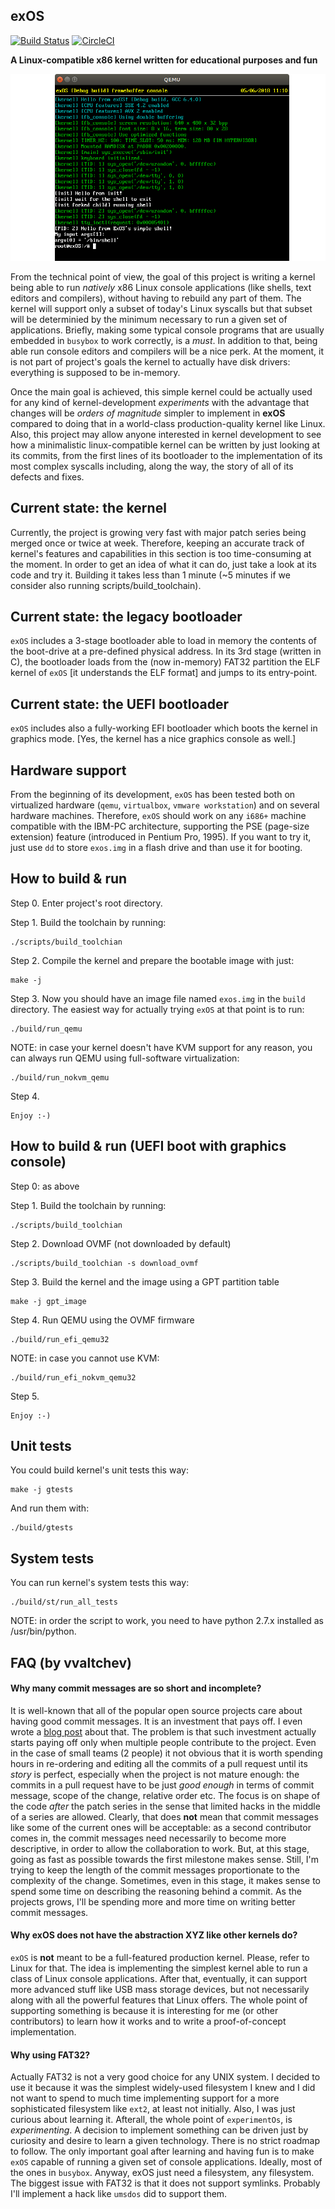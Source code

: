 exOS
------

[![Build Status](https://travis-ci.org/vvaltchev/experimentOs.svg?branch=master)](https://travis-ci.org/vvaltchev/experimentOs)
[![CircleCI](https://circleci.com/gh/vvaltchev/experimentOs.svg?style=svg)](https://circleci.com/gh/vvaltchev/experimentOs)


**A Linux-compatible x86 kernel written for educational purposes and fun**

![Alt text](other/screenshot.png?raw=true "exOS")

From the technical point of view, the goal of this project is writing a kernel
being able to run *natively* x86 Linux console applications (like shells, text
editors and compilers), without having to rebuild any part of them. The kernel
will support only a subset of today's Linux syscalls but that subset will be
determinied by the minimum necessary to run a given set of applications.
Briefly, making some typical console programs that are usually embedded in
`busybox` to work correctly, is a *must*. In addition to that, being able run
console editors and compilers will be a nice perk. At the moment, it is not part
of project's goals the kernel to actually have disk drivers: everything is
supposed to be in-memory.

Once the main goal is achieved, this simple kernel could be actually used for
any kind of kernel-development *experiments* with the advantage that changes
will be *orders of magnitude* simpler to implement in **exOS** compared to doing
that in a world-class production-quality kernel like Linux. Also, this project
may allow anyone interested in kernel development to see how a minimalistic
linux-compatible kernel can be written by just looking at its commits, from the
first lines of its bootloader to the implementation of its most complex syscalls
including, along the way, the story of all of its defects and fixes.

Current state: the kernel
----------------------------------------

Currently, the project is growing very fast with major patch series being merged
once or twice at week. Therefore, keeping an accurate track of kernel's features
and capabilities in this section is too time-consuming at the moment. In order to
get an idea of what it can do, just take a look at its code and try it.
Building it takes less than 1 minute (~5 minutes if we consider also running
scripts/build_toolchain).

Current state: the legacy bootloader
--------------------------------------

`exOS` includes a 3-stage bootloader able to load in memory the contents of the
boot-drive at a pre-defined physical address. In its 3rd stage (written in C),
the bootloader loads from the (now in-memory) FAT32 partition the ELF kernel of
`exOS` [it understands the ELF format] and jumps to its entry-point.

Current state: the UEFI bootloader
------------------------------------

`exOS` includes also a fully-working EFI bootloader which boots the kernel in
graphics mode. [Yes, the kernel has a nice graphics console as well.]


Hardware support
--------------------

From the beginning of its development, `exOS` has been tested both on
virtualized hardware (`qemu`, `virtualbox`, `vmware workstation`) and on several
hardware machines. Therefore, `exOS` should work on any `i686+` machine
compatible with the IBM-PC architecture, supporting the PSE (page-size extension)
feature (introduced in Pentium Pro, 1995). If you want to try it, just use `dd`
to store `exos.img` in a flash drive and than use it for booting.

How to build & run
---------------------

Step 0. Enter project's root directory.

Step 1. Build the toolchain by running:

    ./scripts/build_toolchian

Step 2. Compile the kernel and prepare the bootable image with just:

    make -j

Step 3. Now you should have an image file named `exos.img` in the `build`
directory. The easiest way for actually trying `exOS` at that point is to run:

    ./build/run_qemu

NOTE: in case your kernel doesn't have KVM support for any reason, you can
always run QEMU using full-software virtualization:

    ./build/run_nokvm_qemu

Step 4.

    Enjoy :-)


How to build & run (UEFI boot with graphics console)
------------------------------------------------------

Step 0: as above

Step 1. Build the toolchain by running:

    ./scripts/build_toolchian

Step 2. Download OVMF (not downloaded by default)

    ./scripts/build_toolchian -s download_ovmf

Step 3. Build the kernel and the image using a GPT partition table

    make -j gpt_image

Step 4. Run QEMU using the OVMF firmware

    ./build/run_efi_qemu32

NOTE: in case you cannot use KVM:

    ./build/run_efi_nokvm_qemu32

Step 5.

    Enjoy :-)


Unit tests
-------------

You could build kernel's unit tests this way:

    make -j gtests

And run them with:

    ./build/gtests

System tests
--------------

You can run kernel's system tests this way:

    ./build/st/run_all_tests

NOTE: in order the script to work, you need to have python 2.7.x installed as
/usr/bin/python.


FAQ (by vvaltchev)
---------------------


#### Why many commit messages are so short and incomplete?

It is well-known that all of the popular open source projects care about having good commit messages.
It is an investment that pays off. I even wrote a [blog post](https://blogs.vmware.com/opensource/2017/12/28/open-source-proprietary-software-engineer/) about that.
The problem is that such investment actually starts paying off only when multiple people contribute to the project.
Even in the case of small teams (2 people) it not obvious that it is worth spending hours in re-ordering and editing all the commits of
a pull request until its *story* is perfect, especially when the project is not mature enough: the commits in a pull request have to be just *good enough* in terms of commit message, scope of the change, relative order etc. The focus is on shape of the code *after* the patch series in the sense that limited hacks in the middle of a series are allowed. Clearly, that does **not** mean that commit messages like some of the current ones will be acceptable: as a second contributor comes in, the commit messages need necessarily to become more descriptive, in order to allow the collaboration to work. But, at this stage, going as fast as possible towards the first milestone makes sense. Still, I'm trying to keep the length of the commit messages proportionate to the complexity of the change. Sometimes, even in this stage, it makes sense to spend some time on describing the reasoning behind a commit. As the projects grows, I'll be spending more and more time on writing better commit messages.


#### Why exOS does not have the abstraction XYZ like other kernels do?

`exOS` is **not** meant to be a full-featured production kernel. Please, refer to Linux for that.
The idea is implementing the simplest kernel able to run a class of Linux console applications.
After that, eventually, it can support more advanced stuff like USB mass storage devices,
but not necessarily along with all the powerful features that Linux offers.
The whole point of supporting something is because it is interesting for me (or other contributors)
to learn how it works and to write a proof-of-concept implementation.


#### Why using FAT32?

Actually FAT32 is not a very good choice for any UNIX system.
I decided to use it because it was the simplest widely-used filesystem I knew and I did not want to spend to much time implementing support for a more sophisticated filesystem like `ext2`, at least not initially. Also, I was just curious about learning it. Afterall, the whole point of `experimentOs`, is *experimenting*.
A decision to implement something can be driven just by curiosity and desire to learn a given technology. There is no strict roadmap to follow. The only important goal after learning and having fun is to make `exOS` capable of running a given set of console applications. Ideally, most of the ones in `busybox`. Anyway, exOS just need a filesystem, any filesystem. The biggest issue with FAT32 is that it does not support symlinks. Probably I'll implement a hack like `umsdos` did to support them.






